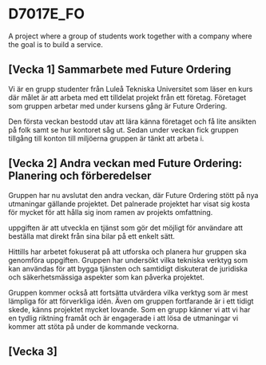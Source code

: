 # D7017E_FO
A project where a group of students work together with a company where the goal is to build a service.


## [Vecka 1] Sammarbete med Future Ordering
Vi är en grupp studenter från Luleå Tekniska Universitet som läser en kurs där målet är att arbeta med ett tilldelat projekt från ett företag. Företaget som gruppen arbetar med under kursens gång är Future Ordering.

Den första veckan bestodd utav att lära känna företaget och få lite ansikten på folk samt se hur kontoret såg ut. Sedan under veckan fick gruppen tillgång till konton till miljöerna gruppen är tänkt att arbeta i. 



## [Vecka 2] Andra veckan med Future Ordering: Planering och förberedelser

Gruppen har nu avslutat den andra veckan, där Future Ordering stött på nya utmaningar gällande projektet. Det palnerade projektet har visat sig kosta för mycket för att hålla sig inom ramen av projekts omfattning.

uppgiften är att utveckla en tjänst som gör det möjligt för användare att beställa mat direkt från sina bilar på ett enkelt sätt.

Hittills har arbetet fokuserat på att utforska och planera hur gruppen ska genomföra uppgiften. Gruppen har undersökt vilka tekniska verktyg som kan användas för att bygga tjänsten och samtidigt diskuterat de juridiska och säkerhetsmässiga aspekter som kan påverka projektet.

Gruppen kommer också att fortsätta utvärdera vilka verktyg som är mest lämpliga för att förverkliga idén. Även om gruppen fortfarande är i ett tidigt skede, känns projektet mycket lovande. Som en grupp känner vi att vi har en tydlig riktning framåt och är engagerade i att lösa de utmaningar vi kommer att stöta på under de kommande veckorna.

## [Vecka 3]  
